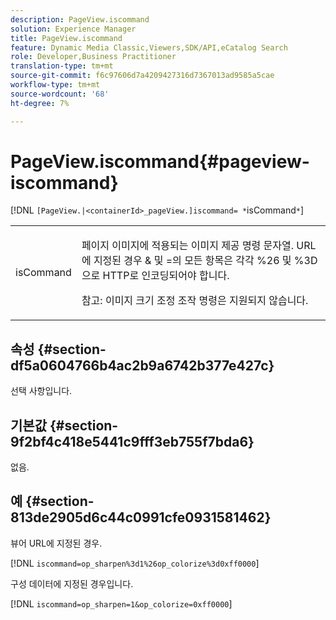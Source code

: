 ```yaml
---
description: PageView.iscommand
solution: Experience Manager
title: PageView.iscommand
feature: Dynamic Media Classic,Viewers,SDK/API,eCatalog Search
role: Developer,Business Practitioner
translation-type: tm+mt
source-git-commit: f6c97606d7a4209427316d7367013ad9585a5cae
workflow-type: tm+mt
source-wordcount: '68'
ht-degree: 7%

---
```



# PageView.iscommand{#pageview-iscommand}

[!DNL `[PageView.|<containerId>_pageView.]iscommand= *`isCommand`*`]

<table id="table_9E7BB12BF371419F88DD4D24EF04632C"> 
 <tbody> 
  <tr> 
   <td colname="col1"> <p> <span class="codeph"><span class="varname"> isCommand</span></span> </p> </td> 
   <td colname="col2"> <p> 페이지 이미지에 적용되는 이미지 제공 명령 문자열. URL에 지정된 경우 <span class="codeph"> &amp;</span> 및 <span class="codeph"> =</span>의 모든 항목은 각각 <span class="codeph"> %26</span> 및 <span class="codeph"> %3D</span>으로 HTTP로 인코딩되어야 합니다. </p> <p> <p>참고: 이미지 크기 조정 조작 명령은 지원되지 않습니다. </p> </p> </td> 
  </tr> 
 </tbody> 
</table>

## 속성 {#section-df5a0604766b4ac2b9a6742b377e427c}

선택 사항입니다.

## 기본값 {#section-9f2bf4c418e5441c9fff3eb755f7bda6}

없음.

## 예 {#section-813de2905d6c44c0991cfe0931581462}

뷰어 URL에 지정된 경우.

[!DNL `iscommand=op_sharpen%3d1%26op_colorize%3d0xff0000`]

구성 데이터에 지정된 경우입니다.

[!DNL `iscommand=op_sharpen=1&op_colorize=0xff0000`]
